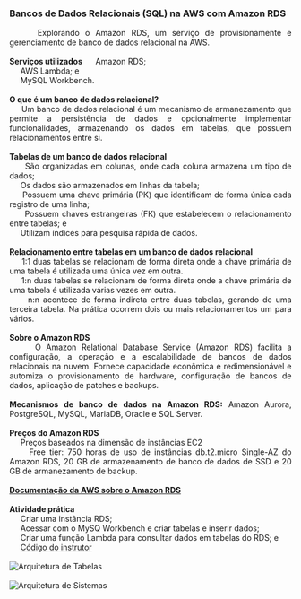 ### Bancos de Dados Relacionais (SQL) na AWS com Amazon RDS

<p align="justify">
    &nbsp;&nbsp;&nbsp;&nbsp;&nbsp;Explorando o Amazon RDS, um serviço de provisionamente e gerenciamento de banco de dados relacional na AWS.
    <br><br>
    <strong>Serviços utilizados</strong>
    &nbsp;&nbsp;&nbsp;&nbsp;&nbsp;Amazon RDS;<br>
    &nbsp;&nbsp;&nbsp;&nbsp;&nbsp;AWS Lambda; e<br>
    &nbsp;&nbsp;&nbsp;&nbsp;&nbsp;MySQL Workbench.
    <br><br>
    <strong>O que é um banco de dados relacional?</strong>
    <br>
    &nbsp;&nbsp;&nbsp;&nbsp;&nbsp;Um banco de dados relacional é um mecanismo de armanezamento que permite a persistência de dados e opcionalmente implementar funcionalidades, armazenando os dados em tabelas, que possuem relacionamentos entre si.
    <br><br>
    <strong>Tabelas de um banco de dados relacional</strong>
    <br>
    &nbsp;&nbsp;&nbsp;&nbsp;&nbsp;São organizadas em colunas, onde cada coluna armazena um tipo de dados;
    <br>
    &nbsp;&nbsp;&nbsp;&nbsp;&nbsp;Os dados são armazenados em linhas da tabela;
    <br>
    &nbsp;&nbsp;&nbsp;&nbsp;&nbsp;Possuem uma chave primária (PK) que identificam de forma única cada registro de uma linha;
    <br>
    &nbsp;&nbsp;&nbsp;&nbsp;&nbsp;Possuem chaves estrangeiras (FK) que estabelecem o relacionamento entre tabelas; e
    <br>
    &nbsp;&nbsp;&nbsp;&nbsp;&nbsp;Utilizam índices para pesquisa rápida de dados.
    <br><br>
    <strong>Relacionamento entre tabelas em um banco de dados relacional</strong>
    <br>
    &nbsp;&nbsp;&nbsp;&nbsp;&nbsp;1:1 duas tabelas se relacionam de forma direta onde a chave primária de uma tabela é utilizada uma única vez em outra.
    <br>
    &nbsp;&nbsp;&nbsp;&nbsp;&nbsp;1:n duas tabelas se relacionam de forma direta onde a chave primária de uma tabela é utilizada várias vezes em outra.
    <br>
    &nbsp;&nbsp;&nbsp;&nbsp;&nbsp;n:n acontece de forma indireta entre duas tabelas, gerando de uma terceira tabela. Na prática ocorrem dois ou mais relacionamentos um para vários.
    <br><br>
    <strong>Sobre o Amazon RDS</strong>
    <br>
    &nbsp;&nbsp;&nbsp;&nbsp;&nbsp;O Amazon Relational Database Service (Amazon RDS) facilita a configuração, a operação e a escalabilidade de bancos de dados relacionais na nuvem. Fornece capacidade econômica e redimensionável e automiza o provisionamento de hardware, configuração de bancos de dados, aplicação de patches e backups.
    <br><br>
    <strong>Mecanismos de banco de dados na Amazon RDS:</strong> Amazon Aurora, PostgreSQL, MySQL, MariaDB, Oracle e SQL Server.
    <br><br>
    <strong>Preços do Amazon RDS</strong>
    <br>
    &nbsp;&nbsp;&nbsp;&nbsp;&nbsp;Preços baseados na dimensão de instâncias EC2
    <br>
    &nbsp;&nbsp;&nbsp;&nbsp;&nbsp;Free tier: 750 horas de uso de instâncias db.t2.micro Single-AZ do Amazon RDS, 20 GB de armazenamento de banco de dados de SSD e 20 GB de armanezamento de backup.
    <br><br>
    <a href="https://aws.amazon.com/pt/rds/"><strong>Documentação da AWS sobre o Amazon RDS</strong></a>
    <br><br>
    <strong>Atividade prática</strong>
    <br>
    &nbsp;&nbsp;&nbsp;&nbsp;&nbsp;Criar uma instância RDS;<br>
    &nbsp;&nbsp;&nbsp;&nbsp;&nbsp;Acessar com o MySQ Workbench e criar tabelas e inserir dados;<br>
    &nbsp;&nbsp;&nbsp;&nbsp;&nbsp;Criar uma função Lambda para consultar dados em tabelas do RDS; e<br>
    &nbsp;&nbsp;&nbsp;&nbsp;&nbsp;<a href="https://github.com/cassianobrexbit/dio-live-rds">Código do instrutor</a>
    <br><br>
    <img src="https://github.com/lucasrmagalhaes/sql-aws/blob/main/assets/img/Arquitetura%20de%20Tabelas.jpg" alt="Arquitetura de Tabelas" title="Arquitetura de Tabelas" />
    <br><br>
    <img src="https://github.com/lucasrmagalhaes/sql-aws/blob/main/assets/img/Arquitetura%20do%20Sistema.jpg" alt="Arquitetura de Sistemas" title="Arquitetura de Sistemas" />
</p>